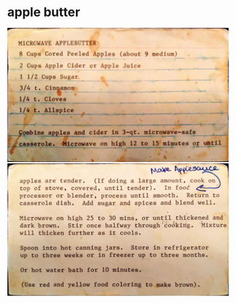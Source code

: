 apple butter
======================================
![Original Recipe 1](./imgs/apple_butter-1.jpg "Original Recipe  1")
![Original Recipe 2](./imgs/apple_butter-2.jpg "Original Recipe  2")
